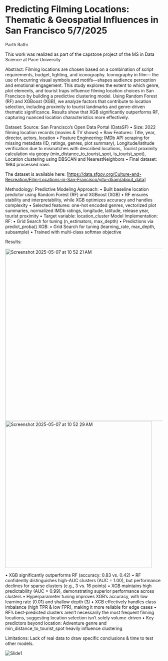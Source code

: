 # Predicting Filming Locations: Thematic & Geospatial Influences in San Francisco 5/7/2025

Parth Rathi

This work was realized as part of the capstone project of the MS in Data Science at Pace University

Abstract: Filming locations are chosen based on a combination of script
requirements, budget, lighting, and iconography. Iconography in film—
the use of recurring visual symbols and motifs—shapes audience
perception and emotional engagement. This study explores the extent to
which genre, plot elements, and tourist traps influence filming location
choices in San Francisco by building a predictive clustering model.
Using Random Forest (RF) and XGBoost (XGB), we analyze factors
that contribute to location selection, including proximity to tourist
landmarks and genre-driven thematic significance. Results show that
XGB significantly outperforms RF, capturing nuanced location
characteristics more effectively.

Dataset: 
Source: San Francisco’s Open Data Portal (DataSF)
• Size: 2022 filming location records (movies & TV shows)
• Raw Features: Title, year, director, actors, location
• Feature Engineering: IMDb API scraping for missing metadata (ID,
ratings, genres, plot summary), Longitude/latitude verification due to
mismatches with described locations, Tourist proximity calculation
via geopy (min_distance_to_tourist_spot, is_tourist_spot), Location
clustering using DBSCAN and NearestNeighbors
• Final dataset: 1984 processed rows

The dataset is available here: [https://data.sfgov.org/Culture-and-Recreation/Film-Locations-in-San-Francisco/yitu-d5am/about_data]

Methodology: 
Predictive Modeling Approach:
• Built baseline location predictor using Random Forest (RF) and
XGBoost (XGB)
• RF ensures stability and interpretability, while XGB optimizes
accuracy and handles complexity
• Selected features: one-hot encoded genres, vectorized plot
summaries, normalized IMDb ratings, longitude, latitude, release
year, tourist proximity
• Target variable: location_cluster
Model Implementation:
RF:
• Grid Search for tuning (n_estimators, max_depth)
• Predictions via predict_proba()
XGB:
• Grid Search for tuning (learning_rate, max_depth, subsample)
• Trained with multi-class softmax objective

Results: 

<img width="549" alt="Screenshot 2025-05-07 at 10 52 21 AM" src="https://github.com/user-attachments/assets/a72f7e61-d391-40c2-8c5d-333f3be4b7a9" />

<img width="468" alt="Screenshot 2025-05-07 at 10 52 29 AM" src="https://github.com/user-attachments/assets/6090b9ff-6a0d-4c1d-a692-dc263e47803f" />

• XGB significantly outperforms RF (accuracy: 0.83 vs. 0.42)
• RF confidently distinguishes high-AUC clusters (AUC = 1.00), but
performance declines for sparse clusters (e.g., 3 vs. 16 points)
• XGB maintains high predictability (AUC = 0.99), demonstrating
superior performance across clusters
• Hyperparameter tuning improves XGB’s accuracy, with low learning
rate (0.01) and shallow depth (3)
• XGB effectively handles class imbalance (high TPR & low FPR),
making it more reliable for edge cases
• RF’s best-predicted clusters aren’t necessarily the most frequent filming
locations, suggesting location selection isn’t solely volume-driven
• Key predictors beyond location: Adventure genre and
min_distance_to_tourist_spot heavily influence clustering

Limitations: Lack of real data to draw specific conclusions & time to test other models.

![Slide1](https://github.com/user-attachments/assets/8bfbe04b-45b0-41ca-8dc2-4a26c0ef8b6a)

